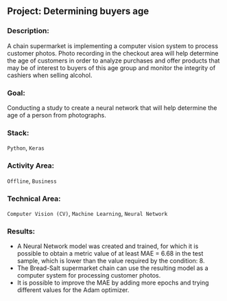 ## Project: Determining buyers age
### Description:
A chain supermarket is implementing a computer vision system to process customer photos. Photo recording in the checkout area will help determine the age of customers in order to analyze purchases and offer products that may be of interest to buyers of this age group and monitor the integrity of cashiers when selling alcohol.
### Goal:
Conducting a study to create a neural network that will help determine the age of a person from photographs.
### Stack: 
`Python`, `Keras`
### Activity Area:
`Offline`, `Business`
### Technical Area:
`Computer Vision (CV)`, `Machine Learning`, `Neural Network`
### Results:
- A Neural Network model was created and trained, for which it is possible to obtain a metric value of at least MAE = 6.68 in the test sample, which is lower than the value required by the condition: 8.
- The Bread-Salt supermarket chain can use the resulting model as a computer system for processing customer photos.
- It is possible to improve the MAE by adding more epochs and trying different values for the Adam optimizer.
